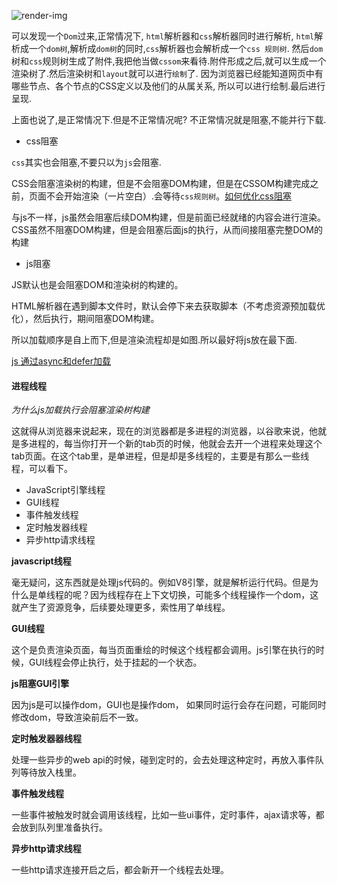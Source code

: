 ![render-img](http://taligarsiel.com/Projects/webkitflow.png)

可以发现一个`Dom`过来,正常情况下, `html`解析器和`css`解析器同时进行解析, `html`解析成一个`dom树`,解析成`dom树`的同时,`css`解析器也会解析成一个`css 规则树`.
然后`dom`树和`css`规则树生成了附件,我把他当做`cssom`来看待.附件形成之后,就可以生成一个渲染树了.然后渲染树和`layout`就可以进行`绘制`了.
因为浏览器已经能知道网页中有哪些节点、各个节点的CSS定义以及他们的从属关系, 所以可以进行绘制.最后进行呈现.

上面也说了,是正常情况下.但是不正常情况呢?
不正常情况就是阻塞,不能并行下载.

- css阻塞

`css`其实也会阻塞,不要只以为`js`会阻塞.

CSS会阻塞渲染树的构建，但是不会阻塞DOM构建，但是在CSSOM构建完成之前，页面不会开始渲染（一片空白）.会等待`css规则树`。[如何优化css阻塞](https://github.com/xiaohesong/TIL/blob/master/front-end/javascript/performance/blocking-css.md)

与js不一样，js虽然会阻塞后续DOM构建，但是前面已经就绪的内容会进行渲染。CSS虽然不阻塞DOM构建，但是会阻塞后面js的执行，从而间接阻塞完整DOM的构建

- js阻塞

JS默认也是会阻塞DOM和渲染树的构建的。

HTML解析器在遇到脚本文件时，默认会停下来去获取脚本（不考虑资源预加载优化），然后执行，期间阻塞DOM构建。

所以加载顺序是自上而下,但是渲染流程却是如图.所以最好将js放在最下面.

[js 通过async和defer加载](https://github.com/xiaohesong/TIL/blob/master/front-end/javascript/events/%E9%A1%B5%E9%9D%A2%E7%94%9F%E5%91%BD%E5%91%A8%E6%9C%9F.md#domcontentloaded-and-scripts)

#### 进程线程

*为什么js加载执行会阻塞渲染树构建*

这就得从浏览器来说起来，现在的浏览器都是多进程的浏览器，以谷歌来说，他就是多进程的，每当你打开一个新的tab页的时候，他就会去开一个进程来处理这个tab页面。在这个tab里，是单进程，但是却是多线程的，主要是有那么一些线程，可以看下。

- JavaScript引擎线程
- GUI线程
- 事件触发线程
- 定时触发器线程
- 异步http请求线程

**javascript线程**

毫无疑问，这东西就是处理js代码的。例如V8引擎，就是解析运行代码。但是为什么是单线程的呢？因为线程存在上下文切换，可能多个线程操作一个dom，这就产生了资源竞争，后续要处理更多，索性用了单线程。

**GUI线程**

这个是负责渲染页面，每当页面重绘的时候这个线程都会调用。js引擎在执行的时候，GUI线程会停止执行，处于挂起的一个状态。

**js阻塞GUI引擎**

因为js是可以操作dom，GUI也是操作dom， 如果同时运行会存在问题，可能同时修改dom，导致渲染前后不一致。

**定时触发器器线程**

处理一些异步的web api的时候，碰到定时的，会去处理这种定时，再放入事件队列等待放入栈里。

**事件触发线程**

一些事件被触发时就会调用该线程，比如一些ui事件，定时事件，ajax请求等，都会放到队列里准备执行。

**异步http请求线程**

一些http请求连接开启之后，都会新开一个线程去处理。
